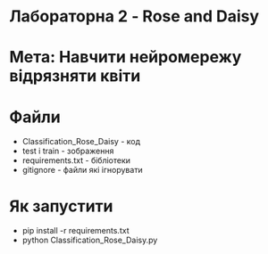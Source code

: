 # Лабораторна 2 - Rose and Daisy

# Мета: Навчити нейромережу відрязняти квіти

# Файли
- Classification_Rose_Daisy - код
- test і train - зображення
- requirements.txt - бібліотеки
- gitignore - файли які ігнорувати

# Як запустити 
-  pip install -r requirements.txt
- python Classification_Rose_Daisy.py


